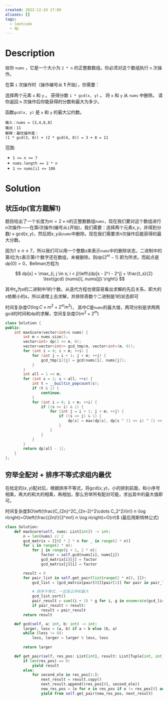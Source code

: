 ```yaml
---
created: 2022-12-24 17:09
aliases: []
tags:
  - leetcode 
  - dp
---
```


# Description

给你 `nums` ，它是一个大小为 `2 * n` 的正整数数组。你必须对这个数组执行 `n` 次操作。

在第 `i` 次操作时（操作编号从 **1** 开始），你需要：

选择两个元素 `x` 和 `y` 。
获得分数 `i * gcd(x, y)` 。
将 `x` 和 `y` 从 `nums` 中删除。
请你返回 `n` 次操作后你能获得的分数和最大为多少。

函数`gcd(x, y)` 是 `x` 和 `y` 的最大公约数。


```
输入：nums = [3,4,6,8]
输出：11
解释：最优操作是：
(1 * gcd(3, 6)) + (2 * gcd(4, 8)) = 3 + 8 = 11
```

范围: 
-   `1 <= n <= 7`
-   `nums.length == 2 * n`
-   `1 <= nums[i] <= 106`

# Solution

## 状压dp(官方题解1)

题目给出了一个长度为$m = 2 \times n$的正整数数组`nums`，现在我们要对这个数组进行$n$次操作——在第$i$次操作(编号从`1`开始)，我们需要：选择两个元素$x, y$，并得到分数$i \times \text{gcd}(x,y)$，然后把$x, y$从`nums`中删除。现在我们需要求$n$次操作后能获得的最大分数。

因为$1 \leq n \leq 7$，所以我们可以用一个整数$s$来表示`nums`中的删除状态，二进制中的第$i$位为`1`表示第$i$个数字还在数组，未被删除。则$dp[2^m-1]$ 即为所求。而起点是$dp[0] = 0$，Bellman方程为

$$ dp[s] = \max_{i, j \in s; i < j}\left\{dp[s - 2^i - 2^j] + \frac{t_s}{2} \text{gcd} (nums[i], nums[j]) \right\} $$

其中$t_s$为$s$的二进制中$1$的个数。从迭代方程也很容易看出求解的先后关系，即大的$s$依赖小的$s$，所以递增上去求解，并排除奇数个二进制是1的状态即可

时间复杂度$O(\log C \times m^2 + 2^m m^2)$， 其中$C$是`nums`的最大值，两项分别是求两两gcd的时间和dp的求解，空间复杂度$O(m^2 + 2^m)$

```cpp
class Solution {
public:
    int maxScore(vector<int>& nums) {
        int m = nums.size();
        vector<int> dp(1 << m, 0);
        vector<vector<int>> gcd_tmp(m, vector<int>(m, 0));
        for (int i = 0; i < m; ++i) {
            for (int j = i + 1; j < m; ++j) {
                gcd_tmp[i][j] = gcd(nums[i], nums[j]);
            }
        }
        int all = 1 << m;
        for (int s = 1; s < all; ++s) {
            int t = __builtin_popcount(s);
            if (t & 1) {
                continue;
            }
            for (int i = 0; i < m; ++i) {
                if ((s >> i) & 1) {
                    for (int j = i + 1; j < m; ++j) {
                        if ((s >> j) & 1) {
                            dp[s] = max(dp[s], dp[s ^ (1 << i) ^ (1 << j)] + t / 2 * gcd_tmp[i][j]);
                        }
                    }
                }
            }
        }
        return dp[all - 1];
    }
};
```

## 穷举全配对 + 排序不等式求组内最优

在给定的$(x,y)$配对后，根据排序不等式，将$\text{gcd}(x, y)$，小的排到前面，和小序号相乘，再大的和大的相乘，再相加，那么穷举所有配对可能，求出其中的最大值即可。

时间复杂度$O\left(\frac{C_{2n}^2C_{2n-2}^2\cdots C_2^2}{n!}  n \log n\right)=O\left(\frac{(2n)!}{2^nn!}  n \log n\right)=O(n!)$  (最后用斯特林公式)

```python
class Solution:
    def maxScore(self, nums: List[int]) -> int:
        n = len(nums) // 2
        gcd_matrix = [[0] * 2 * n for _ in range(2 * n)]
        for i in range(2 * n):
            for j in range(i + 1, 2 * n):
                factor = self.gcd(nums[i], nums[j])
                gcd_matrix[i][j] = factor
                gcd_matrix[j][i] = factor

        result = 0
        for pair_list in self.get_pair(list(range(2 * n)), []):
            gcd_list = [gcd_matrix[pair[0]][pair[1]] for pair in pair_list]

            # 排序不等式，一定是正序和最大
            gcd_list.sort()
            pair_result = sum((i + 1) * g for i, g in enumerate(gcd_list))
            if pair_result > result:
                result = pair_result
        return result

    def gcd(self, a: int, b: int) -> int:
        larger, less = (a, b) if a > b else (b, a)
        while (less != 0):
            less, larger = larger % less, less
        
        return larger

    def get_pair(self, res_pos: List[int], result: List[Tuple[int, int]]) -> List[Tuple[int, int]]:
        if len(res_pos) == 0:
            yield result
        else:
            for second_ele in res_pos[1:]:
                next_result = result.copy()
                next_result.append((res_pos[0], second_ele))
                new_res_pos = [e for e in res_pos if e != res_pos[0] and e != second_ele]
                yield from self.get_pair(new_res_pos, next_result)
```
